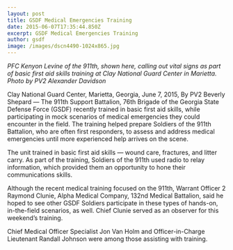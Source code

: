 ```yaml
---
layout: post
title: GSDF Medical Emergencies Training
date: 2015-06-07T17:35:44.850Z
excerpt: GSDF Medical Emergencies Training
author: gsdf
image: /images/dscn4490-1024x865.jpg
---
```

*PFC Kenyon Levine of the 911th, shown here, calling out vital signs as part of basic first aid skills training at Clay National Guard Center in Marietta. Photo by PV2 Alexander Davidson*

Clay National Guard Center, Marietta, Georgia, June 7, 2015, By PV2 Beverly Shepard — The 911th Support Battalion, 76th Brigade of the Georgia State Defense Force (GSDF) recently trained in basic first aid skills, while participating in mock scenarios of medical emergencies they could encounter in the field. The training helped prepare Soldiers of the 911th Battalion, who are often first responders, to assess and address medical emergencies until more experienced help arrives on the scene.

The unit trained in basic first aid skills — wound care, fractures, and litter carry. As part of the training, Soldiers of the 911th used radio to relay information, which provided them an opportunity to hone their communications skills.

Although the recent medical training focused on the 911th, Warrant Officer 2 Raymond Clunie, Alpha Medical Company, 132nd Medical Battalion, said he hoped to see other GSDF Soldiers participate in these types of hands-on, in-the-field scenarios, as well. Chief Clunie served as an observer for this weekend’s training.

Chief Medical Officer Specialist Jon Van Holm and Officer-in-Charge Lieutenant Randall Johnson were among those assisting with training.
